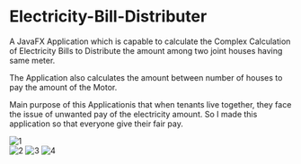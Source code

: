 # Electricity-Bill-Distributer

A JavaFX Application which is capable to calculate the Complex Calculation of Electricity Bills to Distribute the amount among two joint houses having same meter. <br>

The Application also calculates the amount between number of houses to pay the amount of the Motor.<br>

Main purpose of this Applicationis that when tenants live together, they face the issue of unwanted pay of the electricity amount. So I made this application so that everyone give their fair pay.<br>


![1](https://github.com/user-attachments/assets/9ae61fb5-01f8-45f1-9988-99ea71c2f1d6)
<br>
![2](https://github.com/user-attachments/assets/13c0200f-7cf3-42bd-9393-cde58aaf5ae5)
![3](https://github.com/user-attachments/assets/73947434-b124-4fa7-89c0-233a6f8aa565)
![4](https://github.com/user-attachments/assets/6b3f3d01-ce9e-4b7a-b4a2-bad3c9a53324)
